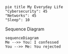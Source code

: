 ```mermaid
pie title My Everyday Life
"Cybersecurity": 45
"Networks": 45
"Sleep": 10
```


Sequence Diagram

```mermaid
sequenceDiagram
Me -->> You: I confessed
You -->> Me: You rejected
```